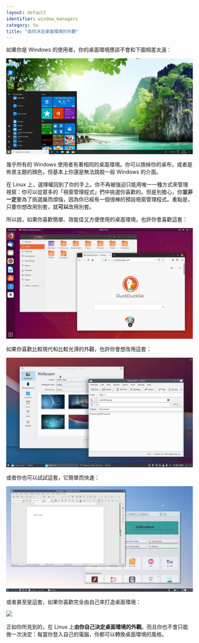 ```yaml
---
layout: default
identifier: window_managers
category: tw
title: "由你決定桌面環境的外觀"
---
```


如果你是 Windows 的使用者，你的桌面環境應該不會和下圖相差太遠：

<img src="/img/window_managers_windows_10.jpg" />

幾乎所有的 Windows 使用者有著相同的桌面環境。你可以換掉你的桌布，或者是佈景主題的顏色，但基本上你還是無法跳脫一般 Windows 的介面。

在 Linux 上，選擇權回到了你的手上。你不再被強迫只能用唯一一種方式來管理視窗：你可以從眾多的「視窗管理程式」們中挑選你喜歡的。但是別擔心，你<b>並非一定</b>要為了挑選誰而煩惱，因為你已經有一個很棒的預設視窗管理程式。重點是，只要你想改用別套，就<b>可以</b>改用別套。

所以說，如果你喜歡簡單、效能佳又方便使用的桌面環境，也許你會喜歡這套：

<img src="/img/window_managers_ubuntu.jpg"/>

如果你喜歡比較現代和比較光滑的外觀，也許你會想改用這套：

<img src="/img/window_managers_kde.jpeg" />

或者你也可以試試這套，它簡單而快速：

<img src="/img/window_managers_lxqt.jpg" />

或者甚至是這套，如果你喜歡完全由自己來打造桌面環境：

<img src="/img/window_managers_wm.jpg" />

正如你所見到的，在 Linux 上<b>由你自己決定桌面環境的外觀</b>。而且你也不會只能做一次決定：每當你登入自己的電腦，你都可以轉換桌面環境的風格。




